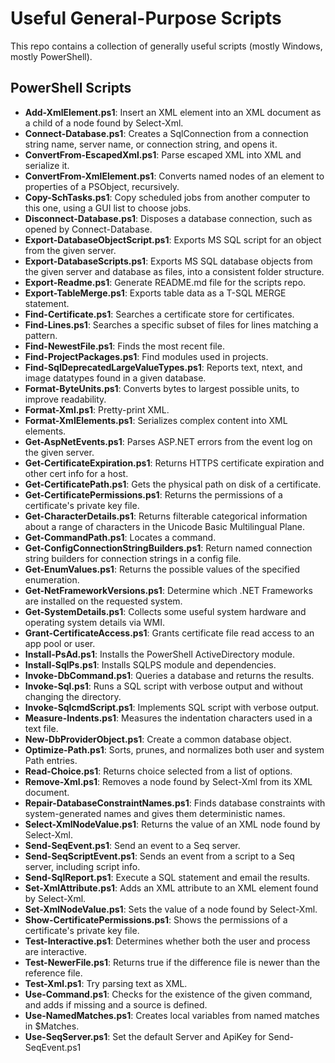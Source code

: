 ﻿Useful General-Purpose Scripts
==============================
This repo contains a collection of generally useful scripts (mostly Windows, mostly PowerShell).

PowerShell Scripts
------------------
- **Add-XmlElement.ps1**: Insert an XML element into an XML document as a child of a node found by Select-Xml.
- **Connect-Database.ps1**: Creates a SqlConnection from a connection string name, server name, or connection string, and opens it.
- **ConvertFrom-EscapedXml.ps1**: Parse escaped XML into XML and serialize it.
- **ConvertFrom-XmlElement.ps1**: Converts named nodes of an element to properties of a PSObject, recursively.
- **Copy-SchTasks.ps1**: Copy scheduled jobs from another computer to this one, using a GUI list to choose jobs.
- **Disconnect-Database.ps1**: Disposes a database connection, such as opened by Connect-Database.
- **Export-DatabaseObjectScript.ps1**: Exports MS SQL script for an object from the given server.
- **Export-DatabaseScripts.ps1**: Exports MS SQL database objects from the given server and database as files, into a consistent folder structure.
- **Export-Readme.ps1**: Generate README.md file for the scripts repo.
- **Export-TableMerge.ps1**: Exports table data as a T-SQL MERGE statement.
- **Find-Certificate.ps1**: Searches a certificate store for certificates.
- **Find-Lines.ps1**: Searches a specific subset of files for lines matching a pattern.
- **Find-NewestFile.ps1**: Finds the most recent file.
- **Find-ProjectPackages.ps1**: Find modules used in projects.
- **Find-SqlDeprecatedLargeValueTypes.ps1**: Reports text, ntext, and image datatypes found in a given database.
- **Format-ByteUnits.ps1**: Converts bytes to largest possible units, to improve readability.
- **Format-Xml.ps1**: Pretty-print XML.
- **Format-XmlElements.ps1**: Serializes complex content into XML elements.
- **Get-AspNetEvents.ps1**: Parses ASP.NET errors from the event log on the given server.
- **Get-CertificateExpiration.ps1**: Returns HTTPS certificate expiration and other cert info for a host.
- **Get-CertificatePath.ps1**: Gets the physical path on disk of a certificate.
- **Get-CertificatePermissions.ps1**: Returns the permissions of a certificate's private key file.
- **Get-CharacterDetails.ps1**: Returns filterable categorical information about a range of characters in the Unicode Basic Multilingual Plane.
- **Get-CommandPath.ps1**: Locates a command.
- **Get-ConfigConnectionStringBuilders.ps1**: Return named connection string builders for connection strings in a config file.
- **Get-EnumValues.ps1**: Returns the possible values of the specified enumeration.
- **Get-NetFrameworkVersions.ps1**: Determine which .NET Frameworks are installed on the requested system.
- **Get-SystemDetails.ps1**: Collects some useful system hardware and operating system details via WMI.
- **Grant-CertificateAccess.ps1**: Grants certificate file read access to an app pool or user.
- **Install-PsAd.ps1**: Installs the PowerShell ActiveDirectory module.
- **Install-SqlPs.ps1**: Installs SQLPS module and dependencies.
- **Invoke-DbCommand.ps1**: Queries a database and returns the results.
- **Invoke-Sql.ps1**: Runs a SQL script with verbose output and without changing the directory.
- **Invoke-SqlcmdScript.ps1**: Implements SQL script with verbose output.
- **Measure-Indents.ps1**: Measures the indentation characters used in a text file.
- **New-DbProviderObject.ps1**: Create a common database object.
- **Optimize-Path.ps1**: Sorts, prunes, and normalizes both user and system Path entries.
- **Read-Choice.ps1**: Returns choice selected from a list of options.
- **Remove-Xml.ps1**: Removes a node found by Select-Xml from its XML document.
- **Repair-DatabaseConstraintNames.ps1**: Finds database constraints with system-generated names and gives them deterministic names.
- **Select-XmlNodeValue.ps1**: Returns the value of an XML node found by Select-Xml.
- **Send-SeqEvent.ps1**: Send an event to a Seq server.
- **Send-SeqScriptEvent.ps1**: Sends an event from a script to a Seq server, including script info.
- **Send-SqlReport.ps1**: Execute a SQL statement and email the results.
- **Set-XmlAttribute.ps1**: Adds an XML attribute to an XML element found by Select-Xml.
- **Set-XmlNodeValue.ps1**: Sets the value of a node found by Select-Xml.
- **Show-CertificatePermissions.ps1**: Shows the permissions of a certificate's private key file.
- **Test-Interactive.ps1**: Determines whether both the user and process are interactive.
- **Test-NewerFile.ps1**: Returns true if the difference file is newer than the reference file.
- **Test-Xml.ps1**: Try parsing text as XML.
- **Use-Command.ps1**: Checks for the existence of the given command, and adds if missing and a source is defined.
- **Use-NamedMatches.ps1**: Creates local variables from named matches in $Matches.
- **Use-SeqServer.ps1**: Set the default Server and ApiKey for Send-SeqEvent.ps1

<!-- generated 08/24/2016 23:26:08 -->
